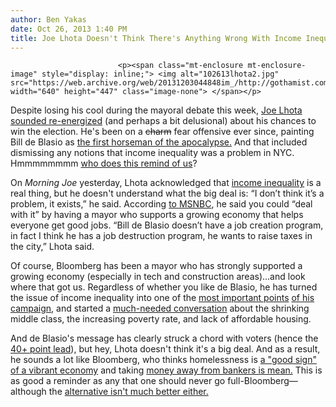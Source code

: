 ```yaml
---
author: Ben Yakas
date: Oct 26, 2013 1:40 PM
title: Joe Lhota Doesn't Think There's Anything Wrong With Income Inequality
---
```



                            
                            
                            
                            <p><span class="mt-enclosure mt-enclosure-image" style="display: inline;"> <img alt="102613lhota2.jpg" src="https://web.archive.org/web/20131203044848im_/http://gothamist.com/attachments/byakas/102613lhota2.jpg" width="640" height="447" class="image-none"> </span></p>

<p>Despite losing his cool during the mayoral debate this week, <a href="https://web.archive.org/web/20131203044848/http://gothamist.com/tags/joelhota">Joe Lhota</a> <a href="https://web.archive.org/web/20131203044848/http://nypost.com/2013/10/24/joe-lhota-im-back/">sounded re-energized</a> (and perhaps a bit delusional) about his chances to win the election. He&apos;s been on a <strike>charm</strike> fear offensive ever since, painting Bill de Blasio as <a href="https://web.archive.org/web/20131203044848/http://politicker.com/2013/10/joe-lhota-expounds-on-his-true-fear-of-what-bill-de-blasio-will-do-to-the-city/">the first horseman of the apocalypse.</a> And that included dismissing any notions that income inequality was a problem in NYC. Hmmmmmmmm <a href="https://web.archive.org/web/20131203044848/http://gothamist.com/tags/bloomberg">who does this remind of us</a>?</p>

<p>On <em>Morning Joe</em> yesterday, Lhota acknowledged that <a href="https://web.archive.org/web/20131203044848/http://gothamist.com/tags/incomeinequality">income inequality</a> is a real thing, but he doesn&apos;t understand what the big deal is: &#x201C;I don&#x2019;t think it&#x2019;s a problem, it exists,&#x201D; he said. According <a href="https://web.archive.org/web/20131203044848/http://www.msnbc.com/msnbc/income-inequality-isnt-problem">to MSNBC</a>, he said you could &#x201C;deal with it&#x201D; by having a mayor who supports a growing economy that helps everyone get good jobs. &#x201C;Bill de Blasio doesn&#x2019;t have a job creation program, in fact I think he has a job destruction program, he wants to raise taxes in the city,&#x201D; Lhota said.</p>

<p>Of course, Bloomberg has been a mayor who has strongly supported a growing economy (especially in tech and construction areas)...and look where that got us. Regardless of whether you like de Blasio, he has turned the issue of income inequality into one of the <a href="https://web.archive.org/web/20131203044848/http://gothamist.com/2013/08/15/de_blasio_keeps_beating_up_defensel.php">most important points</a> <a href="https://web.archive.org/web/20131203044848/http://gothamist.com/2013/10/13/plutocrats_tired_of_de_blasios_cute.php">of his campaign</a>, and started a <a href="https://web.archive.org/web/20131203044848/http://www.nytimes.com/2013/09/19/nyregion/poverty-rate-in-city-rises-to-21-2.html?_r=0">much-needed conversation</a> about the shrinking middle class, the increasing poverty rate, and lack of affordable housing. </p>

<p>And de Blasio&apos;s message has clearly struck a chord with voters (hence the <a href="https://web.archive.org/web/20131203044848/http://gothamist.com/2013/10/22/de_blasio_leads_lhota_by_44_points.php">40+ point lead</a>), but hey, Lhota doesn&apos;t think it&apos;s a big deal. And as a result, he sounds a lot like Bloomberg, who thinks homelessness is <a href="https://web.archive.org/web/20131203044848/http://gothamist.com/2013/10/19/bloomberg_thinks_homelessness_is_go.php">a &quot;good sign&quot; of a vibrant economy</a> and taking <a href="https://web.archive.org/web/20131203044848/http://gothamist.com/2013/09/07/bloomberg_calls_bill_de_blasio_camp.php">money away from bankers is mean.</a> This is as good a reminder as any that one should never go full-Bloomberg&#x2014;although the <a href="https://web.archive.org/web/20131203044848/http://gothamist.com/tags/rudygiuliani">alternative isn&apos;t much better either.</a><br>
</p>
                            
                            
                            